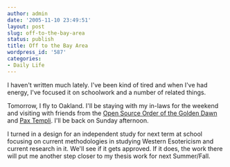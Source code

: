 ```yaml
---
author: admin
date: '2005-11-10 23:49:51'
layout: post
slug: off-to-the-bay-area
status: publish
title: Off to the Bay Area
wordpress_id: '587'
categories:
- Daily Life
---
```


I haven't written much lately. I've been kind of tired and when I've had
energy, I've focused it on schoolwork and a number of related things.

Tomorrow, I fly to Oakland. I'll be staying with my in-laws for the
weekend and visiting with friends from the [Open Source Order of the
Golden Dawn](http://www.osogd.org/) and [Pax
Templi](http://www.paxtempli.net/). I'll be back on Sunday afternoon.

I turned in a design for an independent study for next term at school
focusing on current methodologies in studying Western Esotericism and
current research in it. We'll see if it gets approved. If it does, the
work there will put me another step closer to my thesis work for next
Summer/Fall.
